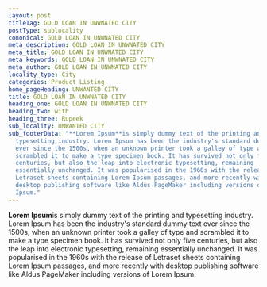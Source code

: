 ```yaml
---
layout: post
titleTag: GOLD LOAN IN UNWNATED CITY
postType: sublocality
cononical: GOLD LOAN IN UNWNATED CITY
meta_description: GOLD LOAN IN UNWNATED CITY
meta_title: GOLD LOAN IN UNWNATED CITY
meta_keywords: GOLD LOAN IN UNWNATED CITY
meta_author: GOLD LOAN IN UNWNATED CITY
locality_type: City
categories: Product Listing
home_pageHeading: UNWANTED CITY
title: GOLD LOAN IN UNWNATED CITY
heading_one: GOLD LOAN IN UNWNATED CITY
heading_two: with
heading_three: Rupeek
sub_locality: UNWANTED CITY
sub_footerData: "**Lorem Ipsum**is simply dummy text of the printing and
  typesetting industry. Lorem Ipsum has been the industry's standard dummy text
  ever since the 1500s, when an unknown printer took a galley of type and
  scrambled it to make a type specimen book. It has survived not only five
  centuries, but also the leap into electronic typesetting, remaining
  essentially unchanged. It was popularised in the 1960s with the release of
  Letraset sheets containing Lorem Ipsum passages, and more recently with
  desktop publishing software like Aldus PageMaker including versions of Lorem
  Ipsum."
---
```

**Lorem Ipsum**is simply dummy text of the printing and typesetting industry. Lorem Ipsum has been the industry's standard dummy text ever since the 1500s, when an unknown printer took a galley of type and scrambled it to make a type specimen book. It has survived not only five centuries, but also the leap into electronic typesetting, remaining essentially unchanged. It was popularised in the 1960s with the release of Letraset sheets containing Lorem Ipsum passages, and more recently with desktop publishing software like Aldus PageMaker including versions of Lorem Ipsum.